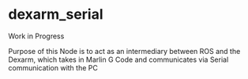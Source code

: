 # dexarm_serial

Work in Progress

Purpose of this Node is to act as an intermediary between ROS and the Dexarm, which takes in Marlin G Code and communicates via Serial communication with the PC
